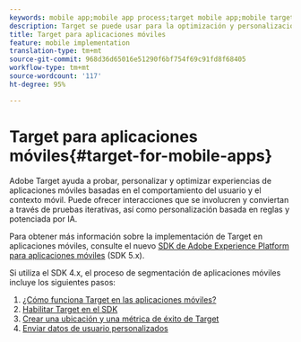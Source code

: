 ```yaml
---
keywords: mobile app;mobile app process;target mobile app;mobile target locations;mobile app success metrics
description: Target se puede usar para la optimización y personalización de aplicaciones móviles.
title: Target para aplicaciones móviles
feature: mobile implementation
translation-type: tm+mt
source-git-commit: 968d36d65016e51290f6bf754f69c91fd8f68405
workflow-type: tm+mt
source-wordcount: '117'
ht-degree: 95%

---
```



# Target para aplicaciones móviles{#target-for-mobile-apps}

Adobe Target ayuda a probar, personalizar y optimizar experiencias de aplicaciones móviles basadas en el comportamiento del usuario y el contexto móvil. Puede ofrecer interacciones que se involucren y conviertan a través de pruebas iterativas, así como personalización basada en reglas y potenciada por IA.

Para obtener más información sobre la implementación de Target en aplicaciones móviles, consulte el nuevo [SDK de Adobe Experience Platform para aplicaciones móviles](https://aep-sdks.gitbook.io/docs/using-mobile-extensions/adobe-target) (SDK 5.x).

Si utiliza el SDK 4.x, el proceso de segmentación de aplicaciones móviles incluye los siguientes pasos:

1. [¿Cómo funciona Target en las aplicaciones móviles?](/help/c-target-mobile-app/mobile-how-target-works-mobile-apps.md)
1. [Habilitar Target en el SDK](/help/c-target-mobile-app/mobile-enable-target-in-sdk.md)
1. [Crear una ubicación y una métrica de éxito de Target](/help/c-target-mobile-app/mobile-create-location-and-metric.md)
1. [Enviar datos de usuario personalizados](/help/c-target-mobile-app/mobile-custom-user-data.md)